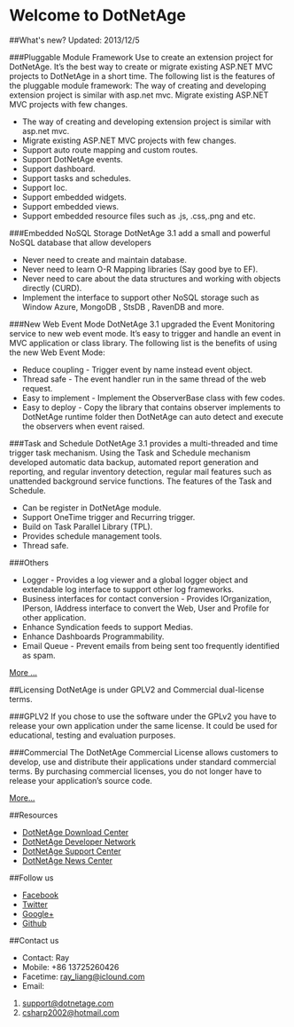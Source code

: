 # Welcome to DotNetAge

##What's new?
Updated: 2013/12/5

###Pluggable Module Framework
Use to create an extension project for DotNetAge. It’s the best way to create or migrate existing ASP.NET MVC projects to DotNetAge in a short time. The following list is the features of the pluggable module framework: The way of creating and developing extension project is similar with asp.net mvc. Migrate existing ASP.NET MVC projects with few changes. 

* The way of creating and developing extension project is similar with asp.net mvc. 
* Migrate existing ASP.NET MVC projects with few changes. 
* Support auto route mapping and custom routes. 
* Support DotNetAge events. 
* Support dashboard. 
* Support tasks and schedules.
* Support Ioc.
* Support embedded widgets.
* Support embedded views.
* Support embedded resource files such as .js, .css,.png and etc.

###Embedded NoSQL Storage
DotNetAge 3.1 add a small and powerful NoSQL database that allow developers 

* Never need to create and maintain database. 
* Never need to learn O-R Mapping libraries (Say good bye to EF).
* Never need to care about the data structures and working with objects directly (CURD).
* Implement the interface to support other NoSQL storage such as Window Azure, MongoDB , StsDB , RavenDB and more.


###New Web Event Mode
DotNetAge 3.1 upgraded the Event Monitoring service to new web event mode. It’s easy to trigger and handle an event in MVC application or class library. The following list is the benefits of using the new Web Event Mode: 

* Reduce coupling - Trigger event by name instead event object.
* Thread safe -  The event handler run in the same thread of the web request.
* Easy to implement - Implement the ObserverBase class with few codes. 
* Easy to deploy - Copy the library that contains observer implements to DotNetAge runtime folder then DotNetAge can auto detect and execute the observers when event raised. 

###Task and Schedule
DotNetAge 3.1 provides a multi-threaded and time trigger task mechanism. Using the Task and Schedule mechanism developed automatic data backup, automated report generation and reporting, and regular inventory detection, regular mail features such as unattended background service functions. The features of the Task and Schedule.

* Can be register in DotNetAge module.
* Support OneTime trigger and Recurring trigger.
* Build on Task Parallel Library (TPL).
* Provides schedule management tools.
* Thread safe.

###Others

* Logger - Provides a log viewer and a global logger object and extendable log interface to support other log frameworks.
* Business interfaces for contact conversion - Provides IOrganization, IPerson, IAddress interface to convert the Web, User and Profile for other application. 
* Enhance Syndication feeds to support Medias. 
* Enhance Dashboards Programmability. 
* Email Queue - Prevent emails from being sent too frequently identified as spam. 

[More ...](http://www.dotnetage.com/downloads)

##Licensing
 DotNetAge is under GPLV2 and Commercial dual-license terms.

###GPLV2
If you chose to use the software under the GPLv2 you have to release your own application under the same license. It could be used for educational, testing and evaluation purposes.

###Commercial
The DotNetAge Commercial License allows customers to develop, use and distribute their applications under standard commercial terms. By purchasing commercial licenses, you do not longer have to release your application’s source code.

[More...](http://www.dotnetage.com/downloads/en-us/licensing.html)


##Resources

* [DotNetAge Download Center](http://www.dotnetage.com/downloads)
* [DotNetAge Developer Network](http://www.dotnetage.com/developers)
* [DotNetAge Support Center](http://www.dotnetage.com/supports)
* [DotNetAge News Center](http://www.dotnetage.com/news)


##Follow us
* [Facebook](http://www.facebook.com/dotnetage)
* [Twitter](http://www.twitter.com/dotnetage)
* [Google+](https://plus.google.com/101394381159387063196)
* [Github](http://www.github.com/dotnetage)

##Contact us
* Contact: Ray
* Mobile: +86 13725260426
* Facetime: ray_liang@iclound.com
* Email:
1. support@dotnetage.com
2. csharp2002@hotmail.com
